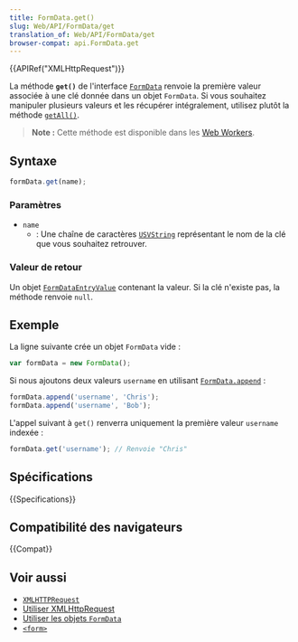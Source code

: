 ```yaml
---
title: FormData.get()
slug: Web/API/FormData/get
translation_of: Web/API/FormData/get
browser-compat: api.FormData.get
---
```

{{APIRef("XMLHttpRequest")}}

La méthode **`get()`** de l'interface [`FormData`](/fr/docs/Web/API/FormData) renvoie la première valeur associée à une clé donnée dans un objet `FormData`. Si vous souhaitez manipuler plusieurs valeurs et les récupérer intégralement, utilisez plutôt la méthode [`getAll()`](/fr/docs/Web/API/FormData/getAll).

> **Note :** Cette méthode est disponible dans les [Web Workers](/fr/docs/Web/API/Web_Workers_API).

## Syntaxe

```js
formData.get(name);
```

### Paramètres

- `name`
  - : Une chaîne de caractères [`USVString`](/fr/docs/Web/API/USVString) représentant le nom de la clé que vous souhaitez retrouver.

### Valeur de retour

Un objet [`FormDataEntryValue`](/fr/docs/Web/API/FormDataEntryValue) contenant la valeur. Si la clé n'existe pas, la méthode renvoie `null`.

## Exemple

La ligne suivante crée un objet `FormData` vide :

```js
var formData = new FormData();
```

Si nous ajoutons deux valeurs `username` en utilisant [`FormData.append`](/fr/docs/Web/API/FormData/append) :

```js
formData.append('username', 'Chris');
formData.append('username', 'Bob');
```

L'appel suivant à `get()` renverra uniquement la première valeur `username` indexée :

```js
formData.get('username'); // Renvoie "Chris"
```

## Spécifications

{{Specifications}}

## Compatibilité des navigateurs

{{Compat}}

## Voir aussi

- [`XMLHTTPRequest`](/fr/docs/Web/API/XMLHttpRequest)
- [Utiliser XMLHttpRequest](/fr/docs/DOM/XMLHttpRequest/Using_XMLHttpRequest)
- [Utiliser les objets `FormData`](/fr/docs/Web/API/FormData/Using_FormData_Objects)
- [`<form>`](/fr/docs/Web/HTML/Element/Form)
